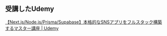## 受講したUdemy
[【Next.js/Node.js/Prisma/Supabase】本格的なSNSアプリをフルスタック構築するマスター講座 | Udemy](https://www.udemy.com/course/fullstack-sns-development/?couponCode=ST3MT72524)